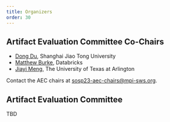 ```yaml
---
title: Organizers
order: 30
---
```


## Artifact Evaluation Committee Co-Chairs

- [Dong Du](https://dongd.info/), Shanghai Jiao Tong University
- [Matthew Burke](https://matthelb.com), Databricks
- [Jiayi Meng](https://www.cs.purdue.edu/homes/meng72/), The University of Texas at Arlington

Contact the AEC chairs at [sosp23-aec-chairs@mpi-sws.org](mailto:sosp23-aec-chairs@mpi-sws.org).

## Artifact Evaluation Committee

TBD
